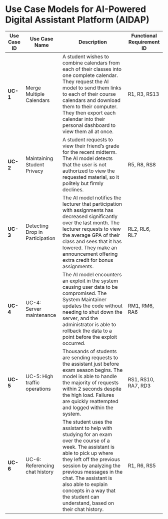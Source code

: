 # Use Case Models for AI-Powered Digital Assistant Platform (AIDAP)

| **Use Case ID** | **Use Case Name** | **Description** | **Functional Requirement ID** |
|-----------------|-------------------|-----------------|-------------------------------|
| **UC-1** | Merge Multiple Calendars | A student wishes to combine calendars from each of their classes into one complete calendar. They request the AI model to send them links to each of their course calendars and download them to their computer. They then export each calendar into their personal dashboard to view them all at once. | R1, R3, RS13 |
| **UC-2** | Maintaining Student Privacy | A student requests to view their friend’s grade for the recent midterm. The AI model detects that the user is not authorized to view the requested material, so it politely but firmly declines. | R5, R8, RS8 |
| **UC-3** | Detecting Drop in Participation | The AI model notifies the lecturer that participation with assignments has decreased significantly over the last month. The lecturer requests to view the average GPA of their class and sees that it has lowered. They make an announcement offering extra credit for bonus assignments. | RL2, RL6, RL7 |
| **UC-4** | UC-4: Server maintenance | The AI model encounters an exploit in the system causing user data to be compromised. The System Maintainer updates the code without needing to shut down the server, and the administrator is able to rollback the data to a point before the exploit occurred. | RM1, RM6, RA6 |
| **UC-5** | UC-5: High traffic operations | Thousands of students are sending requests to the assistant just before exam season begins. The model is able to handle the majority of requests within 2 seconds despite the high load. Failures are quickly reattempted and logged within the system. | RS1, RS10, RA7, RD3 |
| **UC-6** | UC-6: Referencing chat history | The student uses the assistant to help with studying for an exam over the course of a week. The assistant is able to pick up where they left off the previous session by analyzing the previous messages in the chat. The assistant is also able to explain concepts in a way that the student can understand, based on their chat history. | R1, R6, RS5 |
